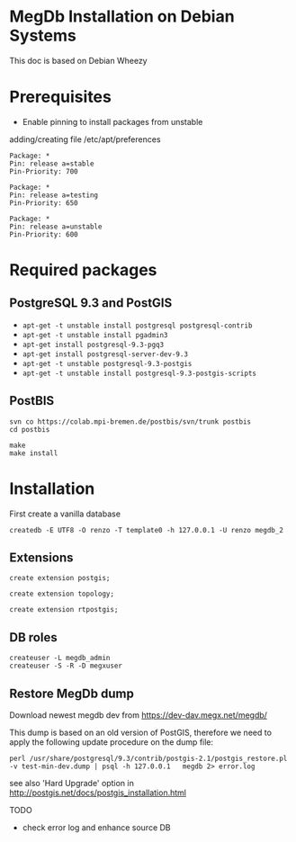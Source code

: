 MegDb Installation on Debian Systems
==========

This doc is based on Debian Wheezy

# Prerequisites #

* Enable pinning to install packages from unstable

adding/creating file /etc/apt/preferences


    Package: *
    Pin: release a=stable
    Pin-Priority: 700
    
    Package: *
    Pin: release a=testing
    Pin-Priority: 650
    
    Package: *
    Pin: release a=unstable
    Pin-Priority: 600


# Required packages #

## PostgreSQL 9.3 and PostGIS ##
* `apt-get -t unstable install postgresql postgresql-contrib`
* `apt-get -t unstable install pgadmin3`
* `apt-get install postgresql-9.3-pgq3` 
* `apt-get install postgresql-server-dev-9.3`
* `apt-get -t unstable postgresql-9.3-postgis`
* `apt-get -t unstable install postgresql-9.3-postgis-scripts` 
  
## PostBIS ##
 
    svn co https://colab.mpi-bremen.de/postbis/svn/trunk postbis
    cd postbis
 
    make
    make install

# Installation #
 
First create a vanilla database 
 

    createdb -E UTF8 -O renzo -T template0 -h 127.0.0.1 -U renzo megdb_2
  
	
## Extensions ##
 

    create extension postgis;
  
    create extension topology;

    create extension rtpostgis;

## DB roles ##

    createuser -L megdb_admin
    createuser -S -R -D megxuser


## Restore MegDb dump ##

Download newest megdb dev from https://dev-dav.megx.net/megdb/
 
This dump is based on an old version of PostGIS, therefore we need to
apply the following update procedure on the dump file:

    perl /usr/share/postgresql/9.3/contrib/postgis-2.1/postgis_restore.pl -v test-min-dev.dump | psql -h 127.0.0.1   megdb 2> error.log


see also 'Hard Upgrade' option in http://postgis.net/docs/postgis_installation.html 

TODO

* check error log and enhance source DB 
 
